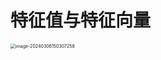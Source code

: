 # 特征值与特征向量

<img src="https://cvp.oss-cn-shanghai.aliyuncs.com/picgo/202403061503547.png" alt="image-20240306150307258" style="zoom:50%;" />